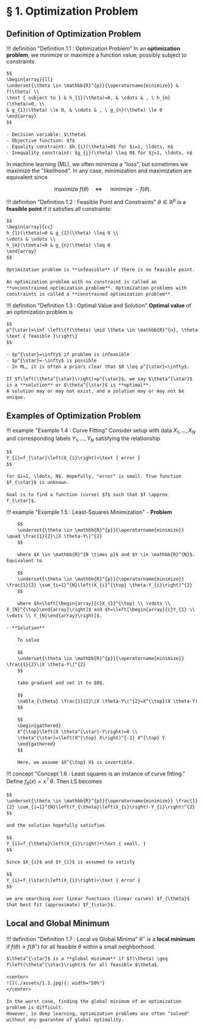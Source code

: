 # § 1. Optimization Problem

## Definition of Optimization Problem

!!! definition "Definition 1.1 : Optimization Problem"
    In an **optimization problem**, we minimize or maximize a function value, possibly subject to constraints.

    $$
    \begin{array}{ll}
    \underset{\theta \in \mathbb{R}^{p}}{\operatorname{minimize}} & f(\theta) \\
    \text { subject to } & h_{1}(\theta)=0, & \cdots & , \ h_{m}(\theta)=0, \\
    & g_{1}(\theta) \le 0, & \cdots & , \ g_{n}(\theta) \le 0
    \end{array}
    $$

    - Decision variable: $\theta$
    - Objective function: $f$
    - Equality constraint: $h_{i}(\theta)=0$ for $i=1, \ldots, m$
    - Inequality constraint: $g_{j}(\theta) \leq 0$ for $j=1, \ldots, n$

In machine learning (ML), we often minimize a "loss", but sometimes we maximize the "likelihood".
In any case, minimization and maximization are equivalent since

$$
\text { maximize } f(\theta) \quad \Leftrightarrow \quad \text { minimize }-f(\theta).
$$

!!! definition "Definition 1.2 : Feasible Point and Constraints"
    $\theta \in \mathbb{R}^{p}$ is a **feasible point** if it satisfies all constraints:

    $$
    \begin{array}{cc}
    h_{1}(\theta)=0 & g_{1}(\theta) \leq 0 \\
    \vdots & \vdots \\
    h_{m}(\theta)=0 & g_{n}(\theta) \leq 0
    \end{array}
    $$

    Optimization problem is **infeasible** if there is no feasible point.

    An optimization problem with no constraint is called an **unconstrained optimization problem**. Optimization problems with constraints is called a **constrained optimization problem**.

!!! definition "Definition 1.3 <a id="definition-1-3"></a>: Optimal Value and Solution"
    **Optimal value** of an optimization problem is

    $$
    p^{\star}=\inf \left\{f(\theta) \mid \theta \in \mathbb{R}^{n}, \theta \text { feasible }\right\}
    $$

    - $p^{\star}=\infty$ if problem is infeasible
    - $p^{\star}=-\infty$ is possible
    - In ML, it is often a priori clear that $0 \leq p^{\star}<\infty$.

    If $f\left(\theta^{\star}\right)=p^{\star}$, we say $\theta^{\star}$ is a **solution** or $\theta^{\star}$ is **optimal**.  
    A solution may or may not exist, and a solution may or may not be unique.

## Examples of Optimization Problem

!!! example "Example 1.4 : Curve Fitting"
    Consider setup with data $X_{1}, \ldots, X_{N}$ and corresponding labels $Y_{1}, \ldots, Y_{N}$ satisfying the relationship
    
    $$
    Y_{i}=f_{\star}\left(X_{i}\right)+\text { error }
    $$

    for $i=1, \ldots, N$. Hopefully, "error" is small. True function $f_{\star}$ is unknown.

    Goal is to find a function (curve) $f$ such that $f \approx f_{\star}$.

!!! example "Example 1.5 : Least-Squares Minimization"
    - **Problem**

        $$
        \underset{\theta \in \mathbb{R}^{p}}{\operatorname{minimize}} \quad \frac{1}{2}\|X \theta-Y\|^{2}
        $$

        where $X \in \mathbb{R}^{N \times p}$ and $Y \in \mathbb{R}^{N}$. Equivalent to
        
        $$
        \underset{\theta \in \mathbb{R}^{p}}{\operatorname{minimize}} \frac{1}{2} \sum_{i=1}^{N}\left(X_{i}^{\top} \theta-Y_{i}\right)^{2}
        $$
        
        where $X=\left[\begin{array}{c}X_{1}^{\top} \\ \vdots \\ X_{N}^{\top}\end{array}\right]$ and $Y=\left[\begin{array}{c}Y_{1} \\ \vdots \\ Y_{N}\end{array}\right]$.

    - **Solution**

        To solve

        $$
        \underset{\theta \in \mathbb{R}^{p}}{\operatorname{minimize}} \frac{1}{2}\|X \theta-Y\|^{2}
        $$

        take gradient and set it to $0$.

        $$
        \nabla_{\theta} \frac{1}{2}\|X \theta-Y\|^{2}=X^{\top}(X \theta-Y)
        $$

        $$
        \begin{gathered}
        X^{\top}\left(X \theta^{\star}-Y\right)=0 \\
        \theta^{\star}=\left(X^{\top} X\right)^{-1} X^{\top} Y
        \end{gathered}
        $$

        Here, we assume $X^{\top} X$ is invertible.

!!! concept "Concept 1.6 : Least squares is an instance of curve fitting."
    Define $f_{\theta}(x)=x^{\top} \theta$.
    Then LS becomes

    $$
    \underset{\theta \in \mathbb{R}^{p}}{\operatorname{minimize}} \frac{1}{2} \sum_{i=1}^{N}\left(f_{\theta}\left(X_{i}\right)-Y_{i}\right)^{2}
    $$

    and the solution hopefully satisfies

    $$
    Y_{i}=f_{\theta}\left(X_{i}\right)+\text { small. }
    $$

    Since $X_{i}$ and $Y_{i}$ is assumed to satisfy

    $$
    Y_{i}=f_{\star}\left(X_{i}\right)+\text { error }
    $$

    we are searching over linear functions (linear curves) $f_{\theta}$ that best fit (approximate) $f_{\star}$.

## Local and Global Minimum

!!! definition "Definition 1.7 : Local vs Global Minima"
    $\theta^{\star}$ is a **local minimum** if $f(\theta) \geq f\left(\theta^{\star}\right)$ for all feasible $\theta$ within a small neighborhood.

    $\theta^{\star}$ is a **global minimum** if $f(\theta) \geq f\left(\theta^{\star}\right)$ for all feasible $\theta$.

    <center>
    ![](./assets/1.1.jpg){: width="50%"}
    </center>

    In the worst case, finding the global minimum of an optimization problem is difficult.
    However, in deep learning, optimization problems are often "solved" without any guarantee of global optimality.